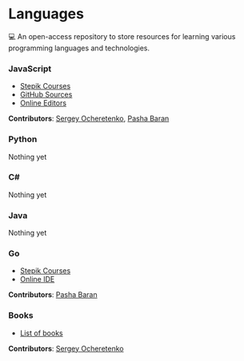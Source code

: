 # Languages
💻 An open-access repository to store resources for learning various programming languages and technologies.

### JavaScript
+ [Stepik Courses](./JavaScript/README.md#stepik)
+ [GitHub Sources](./JavaScript/README.md#github)
+ [Online Editors](./JavaScript/README.md#online-editors)

**Contributors**: [Sergey Ocheretenko](https://github.com/SergeyOcheretenko), [Pasha Baran](https://github.com/samurai-of-honor)

### Python
Nothing yet

### C\#
Nothing yet

### Java
Nothing yet
 
### Go
+ [Stepik Courses](./Go/README.md#stepik)
+ [Online IDE](./Go/README.md#online-ide)

**Contributors**: [Pasha Baran](https://github.com/samurai-of-honor)

### Books
+ [List of books](./Books/README.md)

**Contributors**: [Sergey Ocheretenko](https://github.com/SergeyOcheretenko)
